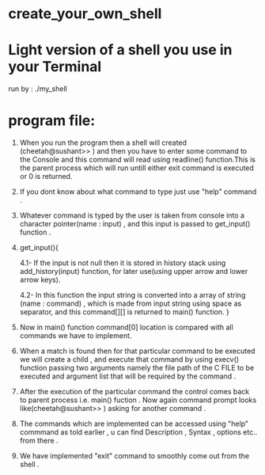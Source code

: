 # create_your_own_shell
# Light version of a shell you use in your Terminal 

run by : ./my_shell

# program file: 

1. When you run the program then a shell will created (cheetah@sushant>> ) and then you have to enter some command to the     Console and this command will read using readline() function.This is the parent process which will run untill either exit command is executed or 0 is returned. 

2. If you dont know about what command to type just use "help" command .

3. Whatever command is typed by the user is taken from console into a character pointer(name : input) , and this input is
   passed to get_input() function .

4. get_input(){
 
	4.1- If the input is not null then it is stored in history stack using add_history(input) function, for later
    	use(using upper arrow and lower arrow   keys). 
	
	4.2- In this function the input string is converted into a array of string (name : command) , which is made from input 
    	string using space as separator, and this command[][] is returned to main() function. 
   } 

5. Now in main() function command[0] location is compared with all commands we have to implement.

6. When a match is found then for that particular command to be executed we will create a child , and execute that
   command by using execv() function passing two arguments namely the file path of the C FILE to be executed and argument
   list that will be required by the command .

7. After the execution of the particular command the control comes back to parent process i.e. main() fuction . Now again
   command prompt looks like(cheetah@sushant>> ) asking for another command .

8. The commands which are implemented can be accessed using "help" commmand as told earlier , u can find Description ,
   Syntax , options etc.. from there .

9. We have implemented "exit" command to smoothly come out from the shell .
